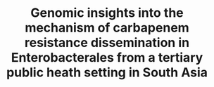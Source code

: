 ---
title: "Genomic insights into the mechanism of carbapenem resistance dissemination in Enterobacterales from a tertiary public heath setting in South Asia"
authors: "Farzana R, Jones LS, Rahman MA, Sands K, **van Tonder AJ**, Portal E, Criollo JM, **Parkhill J**, Guest MF, John Watkins W, Pervin M, Boostrom I, Hassan B, Mathias J, Kalam MA, Walsh TR."
journal: 'Clinical Infectious Diseases'
pub_date: '2022-04-12'
pmid: '35412593'
---